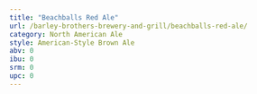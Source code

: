 ```yaml
---
title: "Beachballs Red Ale"
url: /barley-brothers-brewery-and-grill/beachballs-red-ale/
category: North American Ale
style: American-Style Brown Ale
abv: 0
ibu: 0
srm: 0
upc: 0
---
```


